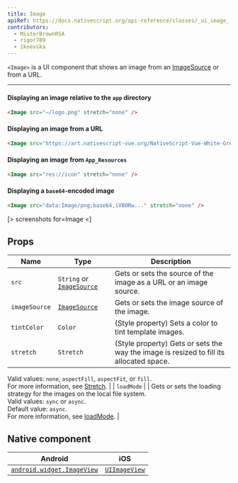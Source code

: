 ```yaml
---
title: Image
apiRef: https://docs.nativescript.org/api-reference/classes/_ui_image_.image
contributors:
  - MisterBrownRSA
  - rigor789
  - ikoevska
---
```

`<Image>` is a UI component that shows an image from an [ImageSource](https://docs.nativescript.org/api-reference/modules/_image_source_) or from a URL.

* * *

#### Displaying an image relative to the `app` directory

```html
<Image src="~/logo.png" stretch="none" />
```

#### Displaying an image from a URL

```html
<Image src="https://art.nativescript-vue.org/NativeScript-Vue-White-Green.png" stretch="none" />
```

#### Displaying an image from `App_Resources`

```html
<Image src="res://icon" stretch="none" />
```

#### Displaying a `base64`-encoded image

```html
<Image src="data:Image/png;base64,iVBORw..." stretch="none" />
```

[> screenshots for=Image <]

## Props

| Name          | Type                                                                                            | Description                                                                                                                                                                                                                                                          |
| ------------- | ----------------------------------------------------------------------------------------------- | -------------------------------------------------------------------------------------------------------------------------------------------------------------------------------------------------------------------------------------------------------------------- |
| `src`         | `String` or [`ImageSource`](https://docs.nativescript.org/api-reference/modules/_image_source_) | Gets or sets the source of the image as a URL or an image source.                                                                                                                                                                                                    |
| `imageSource` | [`ImageSource`](https://docs.nativescript.org/api-reference/modules/_image_source_)             | Gets or sets the image source of the image.                                                                                                                                                                                                                          |
| `tintColor`   | `Color`                                                                                         | (Style property) Sets a color to tint template images.                                                                                                                                                                                                               |
| `stretch`     | `Stretch`                                                                                       | (Style property) Gets or sets the way the image is resized to fill its allocated space.  
Valid values: `none`, `aspectFill`, `aspectFit`, or `fill`.  
For more information, see [Stretch](https://docs.nativescript.org/api-reference/modules/_ui_enums_.stretch). |
| `loadMode`    |                                                                                                 | Gets or sets the loading strategy for the images on the local file system.  
Valid values: `sync` or `async`.  
Default value: `async`.  
For more information, see [loadMode](https://docs.nativescript.org/api-reference/classes/_ui_image_.image#loadmode).       |

## Native component

| Android                                                                                             | iOS                                                                          |
| --------------------------------------------------------------------------------------------------- | ---------------------------------------------------------------------------- |
| [`android.widget.ImageView`](https://developer.android.com/reference/android/widget/ImageView.html) | [`UIImageView`](https://developer.apple.com/documentation/uikit/uiimageview) |